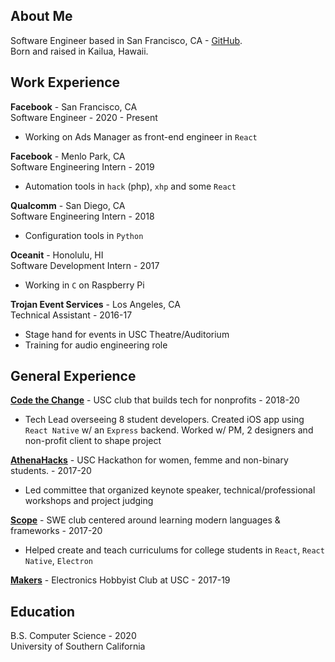 ## About Me

Software Engineer based in San Francisco, CA -
[GitHub](https://github.com/apetranik). \
Born and raised in Kailua, Hawaii.

## Work Experience
**Facebook** - San Francisco, CA \
Software Engineer - 2020 - Present
* Working on Ads Manager as front-end engineer in `React`


**Facebook** - Menlo Park, CA \
Software Engineering Intern - 2019
* Automation tools in `hack` (php), `xhp` and some `React`

**Qualcomm** - San Diego, CA \
Software Engineering Intern - 2018
* Configuration tools in `Python`

**Oceanit** - Honolulu, HI \
Software Development Intern - 2017
* Working in `C` on Raspberry Pi

**Trojan Event Services** - Los Angeles, CA \
Technical Assistant - 2016-17
* Stage hand for events in USC Theatre/Auditorium
* Training for audio engineering role

## General Experience
**[Code the Change](https://www.ctcusc.com/)** - USC club that builds tech for nonprofits - 2018-20
* Tech Lead overseeing 8 student developers. Created iOS app using `React Native` w/ an `Express` backend. Worked w/ PM, 2 designers and non-profit client to shape project

**[AthenaHacks](https://athenahacks.com/)** - USC Hackathon for women, femme and non-binary students. - 2017-20
* Led committee that organized keynote speaker, technical/professional workshops and project judging

**[Scope](https://www.scopeusc.com/curriculum)** - SWE club centered around learning modern languages & frameworks - 2017-20
* Helped create and teach curriculums for college students in `React`, `React Native`, `Electron`

**[Makers](https://viterbimakers.usc.edu/)** - Electronics Hobbyist Club at USC - 2017-19

## Education
B.S. Computer Science - 2020 \
University of Southern California
